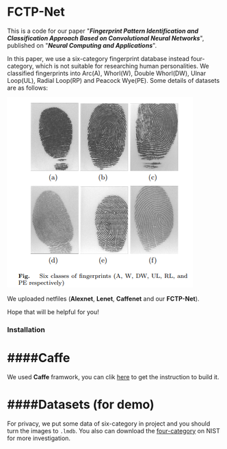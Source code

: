 # FCTP-Net

This is a code for our paper "***Fingerprint Pattern Identification and Classification Approach Based on Convolutional Neural Networks***", published on "***Neural Computing and Applications***".

In this paper, we use a six-category fingerprint database instead four-category, which is not suitable for researching human personalities. We classified fingerprints into Arc(A), Whorl(W), Double Whorl(DW), Ulnar Loop(UL), Radial Loop(RP) and Peacock Wye(PE). Some details of datasets are as follows:

![Loading failed](https://github.com/VictorZoo/FCTP-Net/blob/master/demo_image/1567746772(1).jpg)

We uploaded netfiles (**Alexnet**, **Lenet**, **Caffenet** and our **FCTP-Net**). 

Hope that will be helpful for you!

### Installation

# ####Caffe

  We used **Caffe** framwork, you can clik [here](https://github.com/BVLC/caffe) to get the instruction to build it.
  
# ####Datasets (for demo)

  For privacy, we put some data of six-category in project and you should turn the images to ```.lmdb```. You also can download the [four-category](https://www.nist.gov/srd/nist-special-database-4) on NIST for more investigation.
